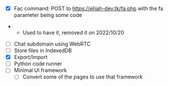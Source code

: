 -   [x] Fac command: POST to https://elijah-dev.tk/fa.php with the fa parameter being some code
-   -   Used to have it, removed it on 2022/10/20
-   [ ] Chat subdomain using WebRTC
-   [ ] Store files in IndexedDB
-   [x] Export/Import
-   [ ] Python code runner
-   [ ] Minimal UI framework
    -   [ ] Convert some of the pages to use that framework
